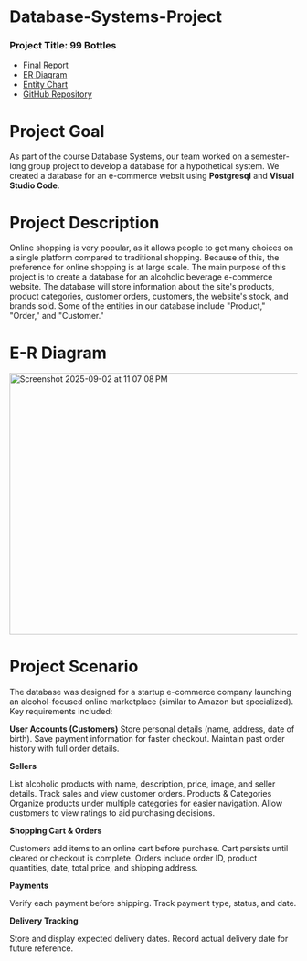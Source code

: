 # Database-Systems-Project

### Project Title: 99 Bottles  

- [Final Report](https://www.canva.com/design/DAGx4gT3wN4/Rcu99Y61OQw0dc1gnCwJ7Q/edit?utm_content=DAGx4gT3wN4&utm_campaign=designshare&utm_medium=link2&utm_source=sharebutton)  
- [ER Diagram](https://www.canva.com/design/DAGx4pAPErk/z4sByle2c39t5A5ikkmABA/edit?utm_content=DAGx4pAPErk&utm_campaign=designshare&utm_medium=link2&utm_source=sharebutton)  
- [Entity Chart](https://docs.google.com/document/d/1OKBhcqoKlrLqWRJ670Ujz_SZSVd-7OuM5tn2DjYnzN0/edit?usp=sharing)  
- [GitHub Repository](https://github.com/svarner1/Database-Systems-Project)  


# Project Goal
As part of the course Database Systems, our team worked on a semester-long group project to develop a database for a hypothetical system. We created a database for an e-commerce websit using **Postgresql** and **Visual Studio Code**.

# Project Description

Online shopping is very popular, as it allows people to get many choices on a single platform compared to traditional shopping. Because of this, the preference for online shopping is at large scale. The main purpose of this project is to create a database for an alcoholic beverage e-commerce website. The database will store information about the site's products, product categories, customer orders, customers, the website's stock, and brands sold. Some of the entities in our database include "Product," "Order," and "Customer." 

# E-R Diagram 

<img width="815" height="458" alt="Screenshot 2025-09-02 at 11 07 08 PM" src="https://github.com/user-attachments/assets/95e68302-c2e5-404e-96a7-9545832b558b" />

# Project Scenario

The database was designed for a startup e-commerce company launching an alcohol-focused online marketplace (similar to Amazon but specialized). Key requirements included:

**User Accounts (Customers)**
Store personal details (name, address, date of birth).
Save payment information for faster checkout.
Maintain past order history with full order details.

**Sellers**

List alcoholic products with name, description, price, image, and seller details.
Track sales and view customer orders.
Products & Categories
Organize products under multiple categories for easier navigation.
Allow customers to view ratings to aid purchasing decisions.

**Shopping Cart & Orders**

Customers add items to an online cart before purchase.
Cart persists until cleared or checkout is complete.
Orders include order ID, product quantities, date, total price, and shipping address.

**Payments**

Verify each payment before shipping.
Track payment type, status, and date.

**Delivery Tracking**

Store and display expected delivery dates.
Record actual delivery date for future reference. 

